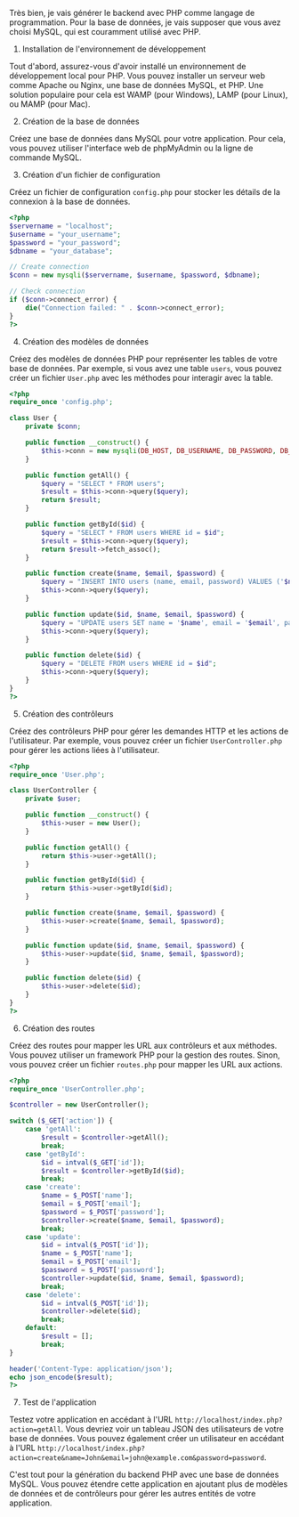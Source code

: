 Très bien, je vais générer le backend avec PHP comme langage de programmation. Pour la base de données, je vais supposer que vous avez choisi MySQL, qui est couramment utilisé avec PHP.

1. Installation de l'environnement de développement

Tout d'abord, assurez-vous d'avoir installé un environnement de développement local pour PHP. Vous pouvez installer un serveur web comme Apache ou Nginx, une base de données MySQL, et PHP. Une solution populaire pour cela est WAMP (pour Windows), LAMP (pour Linux), ou MAMP (pour Mac).

2. Création de la base de données

Créez une base de données dans MySQL pour votre application. Pour cela, vous pouvez utiliser l'interface web de phpMyAdmin ou la ligne de commande MySQL.

3. Création d'un fichier de configuration

Créez un fichier de configuration `config.php` pour stocker les détails de la connexion à la base de données.

```php
<?php
$servername = "localhost";
$username = "your_username";
$password = "your_password";
$dbname = "your_database";

// Create connection
$conn = new mysqli($servername, $username, $password, $dbname);

// Check connection
if ($conn->connect_error) {
    die("Connection failed: " . $conn->connect_error);
}
?>
```

4. Création des modèles de données

Créez des modèles de données PHP pour représenter les tables de votre base de données. Par exemple, si vous avez une table `users`, vous pouvez créer un fichier `User.php` avec les méthodes pour interagir avec la table.

```php
<?php
require_once 'config.php';

class User {
    private $conn;

    public function __construct() {
        $this->conn = new mysqli(DB_HOST, DB_USERNAME, DB_PASSWORD, DB_NAME);
    }

    public function getAll() {
        $query = "SELECT * FROM users";
        $result = $this->conn->query($query);
        return $result;
    }

    public function getById($id) {
        $query = "SELECT * FROM users WHERE id = $id";
        $result = $this->conn->query($query);
        return $result->fetch_assoc();
    }

    public function create($name, $email, $password) {
        $query = "INSERT INTO users (name, email, password) VALUES ('$name', '$email', '$password')";
        $this->conn->query($query);
    }

    public function update($id, $name, $email, $password) {
        $query = "UPDATE users SET name = '$name', email = '$email', password = '$password' WHERE id = $id";
        $this->conn->query($query);
    }

    public function delete($id) {
        $query = "DELETE FROM users WHERE id = $id";
        $this->conn->query($query);
    }
}
?>
```

5. Création des contrôleurs

Créez des contrôleurs PHP pour gérer les demandes HTTP et les actions de l'utilisateur. Par exemple, vous pouvez créer un fichier `UserController.php` pour gérer les actions liées à l'utilisateur.

```php
<?php
require_once 'User.php';

class UserController {
    private $user;

    public function __construct() {
        $this->user = new User();
    }

    public function getAll() {
        return $this->user->getAll();
    }

    public function getById($id) {
        return $this->user->getById($id);
    }

    public function create($name, $email, $password) {
        $this->user->create($name, $email, $password);
    }

    public function update($id, $name, $email, $password) {
        $this->user->update($id, $name, $email, $password);
    }

    public function delete($id) {
        $this->user->delete($id);
    }
}
?>
```

6. Création des routes

Créez des routes pour mapper les URL aux contrôleurs et aux méthodes. Vous pouvez utiliser un framework PHP pour la gestion des routes. Sinon, vous pouvez créer un fichier `routes.php` pour mapper les URL aux actions.

```php
<?php
require_once 'UserController.php';

$controller = new UserController();

switch ($_GET['action']) {
    case 'getAll':
        $result = $controller->getAll();
        break;
    case 'getById':
        $id = intval($_GET['id']);
        $result = $controller->getById($id);
        break;
    case 'create':
        $name = $_POST['name'];
        $email = $_POST['email'];
        $password = $_POST['password'];
        $controller->create($name, $email, $password);
        break;
    case 'update':
        $id = intval($_POST['id']);
        $name = $_POST['name'];
        $email = $_POST['email'];
        $password = $_POST['password'];
        $controller->update($id, $name, $email, $password);
        break;
    case 'delete':
        $id = intval($_POST['id']);
        $controller->delete($id);
        break;
    default:
        $result = [];
        break;
}

header('Content-Type: application/json');
echo json_encode($result);
?>
```

7. Test de l'application

Testez votre application en accédant à l'URL `http://localhost/index.php?action=getAll`. Vous devriez voir un tableau JSON des utilisateurs de votre base de données. Vous pouvez également créer un utilisateur en accédant à l'URL `http://localhost/index.php?action=create&name=John&email=john@example.com&password=password`.

C'est tout pour la génération du backend PHP avec une base de données MySQL. Vous pouvez étendre cette application en ajoutant plus de modèles de données et de contrôleurs pour gérer les autres entités de votre application.